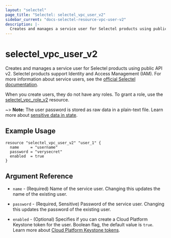 ```yaml
---
layout: "selectel"
page_title: "Selectel: selectel_vpc_user_v2"
sidebar_current: "docs-selectel-resource-vpc-user-v2"
description: |-
  Creates and manages a service user for Selectel products using public API v2.
---
```


# selectel\_vpc\_user_v2

Creates and manages a service user for Selectel products using public API v2. Selectel products support Identity and Access Management (IAM). For more information about service users, see the [official Selectel documentation](https://docs.selectel.ru/control-panel-actions/users-and-roles/user-types-and-roles/).

When you create users, they do not have any roles. To grant a role, use the [selectel_vpc_role_v2](https://registry.terraform.io/providers/selectel/selectel/latest/docs/resources/vpc_role_v2) resource.

~> **Note:** The user password is stored as raw data in a plain-text file. Learn more about [sensitive data in
state](https://developer.hashicorp.com/terraform/language/state/sensitive-data).

## Example Usage

```hcl
resource "selectel_vpc_user_v2" "user_1" {
  name     = "username"
  password = "verysecret"
  enabled  = true
}
```

## Argument Reference

* `name` - (Required) Name of the service user. Changing this updates the name of the existing user.

* `password` - (Required, Sensitive) Password of the service user. Changing this updates the password of the existing user.

* `enabled` - (Optional) Specifies if you can create a Cloud Platform Keystone token for the user. Boolean flag, the default value is `true`. Learn more about [Cloud Platform Keystone tokens](https://developers.selectel.ru/docs/control-panel/authorization/#токен-для-облачной-платформы-selectel).
